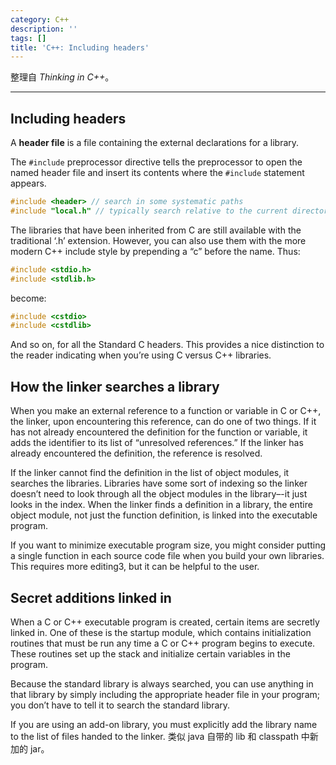 ```yaml
---
category: C++
description: ''
tags: []
title: 'C++: Including headers'
---
```


整理自 _Thinking in C++_。

-----

## Including headers

A **header file** is a file containing the external declarations for a library.

The `#include` preprocessor directive tells the preprocessor to open the named header file and insert its contents where the `#include` statement appears.

```cpp
#include <header> // search in some systematic paths
#include "local.h" // typically search relative to the current directory. If not found, reprocessed as <local.h>
```

The libraries that have been inherited from C are still available with the traditional ‘.h’ extension. However, you can also use them with the more modern C++ include style by prepending a “c” before the name. Thus:

```cpp
#include <stdio.h>
#include <stdlib.h>
```

become:

```cpp
#include <cstdio>
#include <cstdlib>
```

And so on, for all the Standard C headers. This provides a nice distinction to the reader indicating when you’re using C versus C++ libraries.

## How the linker searches a library

When you make an external reference to a function or variable in C or C++, the linker, upon encountering this reference, can do one of two things. If it has not already encountered the definition for the function or variable, it adds the identifier to its list of “unresolved references.” If the linker has already encountered the definition, the reference is resolved.

If the linker cannot find the definition in the list of object modules, it searches the libraries. Libraries have some sort of indexing so the linker doesn’t need to look through all the object modules in the library–-it just looks in the index. When the linker finds a definition in a library, the entire object module, not just the function definition, is linked into the executable program.

If you want to minimize executable program size, you might consider putting a single function in each source code file when you build your own libraries. This requires more editing3, but it can be helpful to the user.

## Secret additions linked in

When a C or C++ executable program is created, certain items are secretly linked in. One of these is the startup module, which contains initialization routines that must be run any time a C or C++ program begins to execute. These routines set up the stack and initialize certain variables in the program.

Because the standard library is always searched, you can use anything in that library by simply including the appropriate header file in your program; you don’t have to tell it to search the standard library.

If you are using an add-on library, you must explicitly add the library name to the list of files handed to the linker. 类似 java 自带的 lib 和 classpath 中新加的 jar。